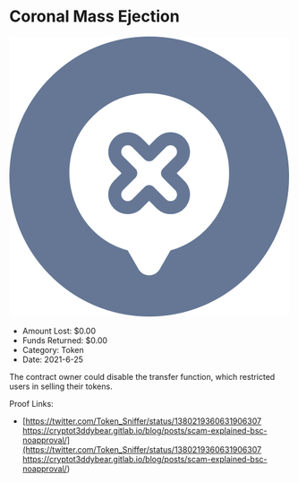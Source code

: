 # Coronal Mass Ejection
![Coronal Mass Ejection](/rektimages/Coronal-Mass-Ejection.png)
- Amount Lost: $0.00
- Funds Returned: $0.00
- Category: Token
- Date: 2021-6-25

The contract owner could disable the transfer function, which restricted users in selling their tokens.


Proof Links:
- [https://twitter.com/Token_Sniffer/status/1380219360631906307 https://cryptot3ddybear.gitlab.io/blog/posts/scam-explained-bsc-noapproval/](https://twitter.com/Token_Sniffer/status/1380219360631906307 https://cryptot3ddybear.gitlab.io/blog/posts/scam-explained-bsc-noapproval/)



